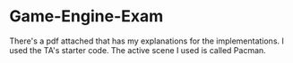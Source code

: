 # Game-Engine-Exam

There's a pdf attached that has my explanations for the implementations.
I used the TA's starter code.
The active scene I used is called Pacman.
